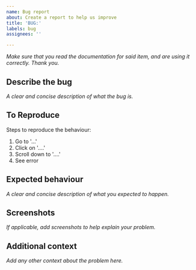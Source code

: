 ```yaml
---
name: Bug report
about: Create a report to help us improve
title: 'BUG:'
labels: bug
assignees: ''

---
```


*Make sure that you read the documentation for said item, and are using it correctly. Thank you.*

## Describe the bug
*A clear and concise description of what the bug is.*

## To Reproduce
Steps to reproduce the behaviour:
1. Go to '...'
2. Click on '....'
3. Scroll down to '....'
4. See error

## Expected behaviour
*A clear and concise description of what you expected to happen.*

## Screenshots
*If applicable, add screenshots to help explain your problem.*

## Additional context
*Add any other context about the problem here.*
